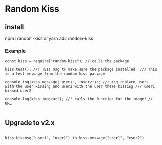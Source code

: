 # Random Kiss
 

## install
 npm i random-kiss or yarn add random-kiss


### Example

```
const kiss = require("random-kiss"); //!calls the package

kiss.test(); //! TEst msg to make sure the package installed  /// This is a test message from the random-kiss package

console.log(kiss.message("user1", "user2")); //! msg replace user1 with the user kissing and user2 with the user there kissing /// user1 kissed user2!

console.log(kiss.imageurl); //! calls the function for the image! // URL


```

## Upgrade to v2.x

```

kiss.kissmsg("user1", "user2") to kiss.message("user1", "user2")



```



